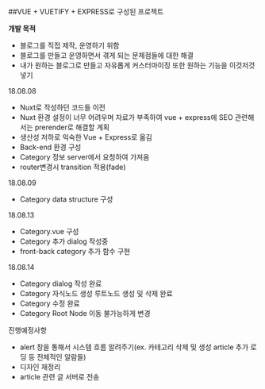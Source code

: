 ##VUE + VUETIFY + EXPRESS로 구성된 프로젝트


**개발 목적**

 - 블로그를 직접 제작, 운영하기 위함
 - 블로그를 만들고 운영하면서 겪게 되는 문제점들에 대한 해결
 - 내가 원하는 블로그로 만들고 자유롭게 커스터마이징 또한 원하는 기능을 이것저것 넣기

18.08.08
  - Nuxt로 작성하던 코드들 이전
  - Nuxt 환경 설정이 너무 어려우며 자료가 부족하여 vue + express에 SEO 관련해서는 prerender로 해결할 계획
  - 생산성 저하로 익숙한 Vue + Express로 옮김  
  - Back-end 환경 구성
  - Category 정보 server에서 요청하여 가져옴
  - router변경시 transition 적용(fade)

18.08.09
  - Category data structure 구성

18.08.13
  - Category.vue 구성
  - Category 추가 dialog 작성중
  - front-back category 추가 함수 구현

18.08.14
  - Category dialog 작성 완료
  - Category 자식노드 생성 루트노드 생성 및 삭제 완료
  - Category 수정 완료
  - Category Root Node 이동 불가능하게 변경

진행예정사항
  - alert 창을 통해서 시스템 흐름 알려주기(ex. 카테고리 삭제 및 생성 article 추가 로딩 등 전체적인 알람들)
  - 디자인 재정리
  - article 관련 글 서버로 전송

